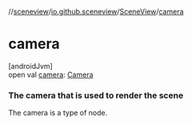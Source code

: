 //[sceneview](../../../index.md)/[io.github.sceneview](../index.md)/[SceneView](index.md)/[camera](camera.md)

# camera

[androidJvm]\
open val [camera](camera.md): [Camera](../../com.google.ar.sceneform/-camera/index.md)

###  The camera that is used to render the scene

The camera is a type of node.
